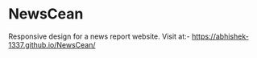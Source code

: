 # NewsCean
Responsive design for a news report website.
Visit at:- https://abhishek-1337.github.io/NewsCean/
